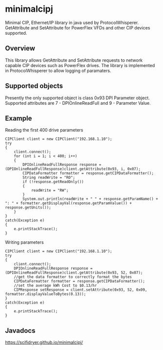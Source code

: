 # minimalcipj
Minimal CIP, Ethernet/IP library in java used by ProtocolWhisperer. GetAttribute and SetAttribute for PowerFlex VFDs and other CIP devices supported.

## Overview

This library allows GetAttribute and SetAttribute requests to network capable CIP devices such as PowerFlex drives. The library is implemented in ProtocolWhisperer to allow logging of paramaters.

## Supported objects

Presently the only supported object is class 0x93 DPI Parameter object. Supported attributes are 7 - DPIOnlineReadFull and 9 - Parameter Value.

## Example

Reading the first 400 drive parameters
```
CIPClient client = new CIPClient("192.168.1.10");
try
{
    client.connect();
    for (int i = 1; i < 400; i++)
    {
        DPIOnlineReadFullResponse response = (DPIOnlineReadFullResponse)client.getAttribute(0x93, i, 0x07);
        CIPDataFormatter formatter = response.getCIPDataFormatter();
        String readWrite = "RO";
        if (!response.getReadOnly())
        {
            readWrite = "RW";
        }
        System.out.println(readWrite + " " + response.getParamName() + ": " + formatter.getDisplayVal(response.getParamValue()) + response.getUnits());
    }
}
catch(Exception e)
{
    e.printStackTrace();
}
```
Writing parameters
```
CIPClient client = new CIPClient("192.168.1.10");
try
{
    client.connect();
    DPIOnlineReadFullResponse response = (DPIOnlineReadFullResponse)client.getAttribute(0x93, 52, 0x07);
    //get the data formatter to correctly format the bytes
    CIPDataFormatter formatter = response.getCIPDataFormatter();
    //set the average kWh Cost to $0.13/hr
    CIPResponse setResponse = client.setAttribute(0x93, 52, 0x09, formatter.displayValueToBytes(0.13));
}
catch(Exception e)
{
    e.printStackTrace();
}
```
## Javadocs

https://scifidryer.github.io/minimalcipj/
